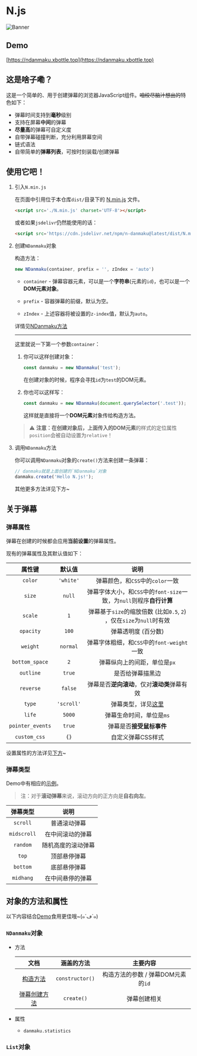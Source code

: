 # N.js

![Banner](https://ww2.sinaimg.cn/large/ed039e1fgy1fxzuvu16clj20m808cgpi)  

## Demo

[https://ndanmaku.xbottle.top](https://ndanmaku.xbottle.top)  

## 这是啥子嘞？ 

这是一个简单的、用于创建弹幕的浏览器JavaScript组件。<del>咱绞尽脑汁想出的</del>特色如下：

* 弹幕时间支持到**毫秒**级别
* 支持在屏幕**中间**的弹幕
* **尽量高**的弹幕可自定义度
* 自带弹幕碰撞判断，充分利用屏幕空间
* 链式语法
* 自带简单的**弹幕列表**，可按时刻装载/创建弹幕

## 使用它吧！

1. 引入`N.min.js`  

    在页面中引用位于本仓库`dist/`目录下的 [N.min.js](dist/N.min.js) 文件。

    ```html  
    <script src='./N.min.js' charset='UTF-8'></script>  
    ```  

    或者如果`jsdelivr`仍然能使用的话：

    ```html
    <script src='https://cdn.jsdelivr.net/npm/n-danmaku@latest/dist/N.min.js' charset='UTF-8'></script>  
    ```

2. 创建`NDanmaku`对象

    构造方法：

    ```javascript
    new NDanmaku(container, prefix = '', zIndex = 'auto')
    ```

    - `container` - 弹幕容器元素，可以是一个**字符串**(元素的`id`)，也可以是一个**DOM元素对象**。

    - `prefix` - 容器弹幕的前缀，默认为空。

    - `zIndex` - 上述容器将被设置的`z-index`值，默认为`auto`。

    详情见[NDanmaku方法](#ndanmaku对象)  

    ------

    这里就说一下第一个参数`container`：
    
    1. 你可以这样创建对象：

        ```javascript
        const danmaku = new NDanmaku('test');
        ```

        在创建对象的时候，程序会寻找`id`为`test`的DOM元素。

    2. 你也可以这样写：

        ```javascript
        const danmaku = new NDanmaku(document.querySelector('.test'));
        ```

        这样就是直接将一个**DOM元素**对象传给构造方法。

    > ⚠ **注意：**在创建对象后，上面传入的**DOM元素**的样式的定位属性`position`会被自动设置为`relative`！

3. 调用`NDanmaku`方法

    你可以调用`NDanmaku`对象的`create()`方法来创建一条弹幕：

    ```javascript
    // danmaku就是上面创建的`NDanmaku`对象
    danmaku.create('Hello N.js!');
    ```

    其他更多方法详见下方~

## 关于弹幕

### 弹幕属性

弹幕在创建的时候都会应用**当前设置**的弹幕属性。  

现有的弹幕属性及其默认值如下：

| 属性键 | 默认值 | 说明 |
|:---:|:---:|:---:|
| `color` | `'white'` | 弹幕颜色，和`CSS`中的`color`一致 |
| `size` | `null` | 弹幕字体大小，和`CSS`中的`font-size`一致，为`null`则程序**自行计算** |
| `scale` | `1` | 弹幕基于`size`的缩放倍数 (比如`0.5`, `2`) ，仅在`size`为`null`时有效 |
| `opacity` | `100` | 弹幕透明度 (百分数) |
| `weight` | `normal` | 弹幕字体粗细，和`CSS`中的`font-weight`一致 |
| `bottom_space` | `2` | 弹幕纵向上的间距，单位是`px` |
| `outline` | `true` | 是否给弹幕描黑边 |
| `reverse` | `false` | 弹幕是否**逆向滚动**，仅对**滚动类**弹幕有效 |
| `type` | `'scroll'` | 弹幕类型，详见[这里](#弹幕类型) |
| `life` | `5000` | 弹幕生命时间，单位是`ms` |
| `pointer_events` | `true` | 弹幕是否**接受鼠标事件** |
| `custom_css` | `{}` | 自定义弹幕CSS样式 |

设置属性的方法详见[下方](#ndanmaku对象)~

### 弹幕类型

Demo中有相应的[示例](https://ndanmaku.xbottle.top/#%E6%94%B9%E5%8F%98%E5%BC%B9%E5%B9%95%E7%B1%BB%E5%9E%8B)。

> 注：对于**滚动弹幕**来说，滚动方向的正方向是**自右向左**。

| 弹幕类型 | 说明 |
|:---:|:---:|
| `scroll` | 普通滚动弹幕 |
| `midscroll` | 在中间滚动的弹幕 |
| `random` | 随机高度的滚动弹幕 |
| `top` | 顶部悬停弹幕 |
| `bottom` | 底部悬停弹幕 |
| `midhang` | 在中间悬停的弹幕 |

## 对象的方法和属性

以下内容结合[Demo](#demo)食用更佳哦~(๑´ڡ`๑) 

### `NDanmaku`对象

* 方法

    | 文档 | 涵盖的方法 |主要内容|
    |:---:|:---:|:---:|
    |[构造方法](docs/constructor.md)|`constructor()`|构造方法的参数 / 弹幕DOM元素的`id`|
    |[弹幕创建方法](docs/create.md)|`create()`| 弹幕创建相关 |
  
* 属性

    * `danmaku.statistics`


### `List`对象


